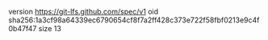 version https://git-lfs.github.com/spec/v1
oid sha256:1a3cf98a64339ec6790654cf8f7a2ff428c373e722f58fbf0213e9c4f0b47f47
size 13
